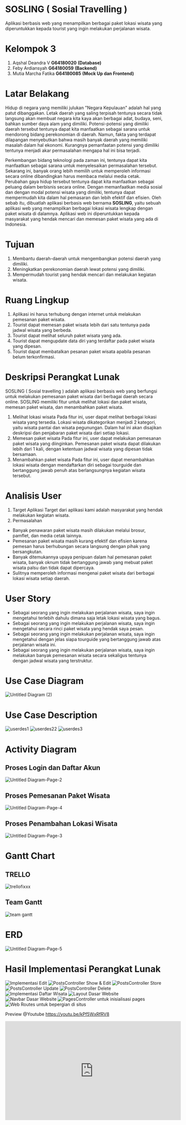 # SOSLING ( Sosial Travelling )
Aplikasi berbasis web yang menampilkan berbagai paket lokasi wisata yang diperuntukkan kepada tourist yang ingin melakukan perjalanan wisata.
# Kelompok 3
1. Aqshal Deandra V             **G64180020**   **(Database)**
2. Feby Ardiansyah              **G64180059**   **(Backend)**
3. Mutia Marcha Fatika          **G64180085**   **(Mock Up dan Frontend)**
# Latar Belakang
Hidup di negara yang memiliki julukan "Negara Kepulauan" adalah hal yang patut dibanggakan. Letak daerah yang saling terpisah tentunya secara tidak langsung akan membuat negara kita kaya akan berbagai adat, budaya, seni, bahkan sumber daya alam yang dimiliki. Potensi-potensi yang dimiliki daerah tersebut tentunya dapat kita manfaatkan sebagai sarana untuk mendorong bidang perekonomian di daerah. Namun, fakta yang terdapat dilapangan menyebutkan bahwa masih banyak daerah yang memiliki masalah dalam hal ekonomi. Kurangnya pemanfaatan potensi yang dimiliki tentunya menjadi akar permasalahan mengapa hal ini bisa terjadi. 

Perkembangan bidang teknologi pada zaman ini, tentunya dapat kita manfaatkan sebagai sarana untuk menyelesaikan permasalahan tersebut. Sekarang ini, banyak orang lebih memilih untuk memperoleh informasi secara online dibandingkan harus membaca melalui media cetak. Perubahan gaya hidup tersebut tentunya dapat kita manfaatkan sebagai peluang dalam berbisnis secara online. Dengan memanfaatkan media sosial dan dengan modal potensi wisata yang dimiliki, tentunya dapat mempermudah kita dalam hal pemasaran dan lebih efektif dan efisien. Oleh sebab itu, dibuatlah aplikasi berbasis web bernama **SOSLING**, yaitu sebuah aplikasi web yang menampilkan berbagai lokasi wisata lengkap dengan paket wisata di dalamnya. Aplikasi web ini diperuntukkan kepada masyarakat yang hendak mencari dan memesan paket wisata yang ada di Indonesia.
# Tujuan
1. Membantu daerah-daerah untuk mengembangkan potensi daerah yang dimiliki.
2. Meningkatkan perekonomian daerah lewat potensi yang dimiliki.
3. Mempermudah tourist yang hendak mencari dan melakukan kegiatan wisata.
# Ruang Lingkup
1. Aplikasi ini harus terhubung dengan internet untuk melakukan pemesanan paket wisata.
2. Tourist dapat memesan paket wisata lebih dari satu tentunya pada jadwal wisata yang berbeda.
3. Tourist dapat melihat seluruh paket wisata yang ada.
4. Tourist dapat mengupdate data diri yang terdaftar pada paket wisata yang dipesan.
5. Tourist dapat membatalkan pesanan paket wisata apabila pesanan belum terkonfirmasi.
# Deskripsi Perangkat Lunak
SOSLING ( Sosial travelling ) adalah aplikasi berbasis web yang berfungsi untuk melakukan pemesanan paket wisata dari berbagai daerah secara online. SOSLING memiliki fitur untuk melihat lokasi dan paket wisata, memesan paket wisata, dan menambahkan paket wisata.
1. Melihat lokasi wisata
Pada fitur ini, user dapat melihat berbagai lokasi wisata yang tersedia. Lokasi wisata dikategorikan menjadi 2 kategori, yaitu wisata pantai dan wisata pegunungan. Dalam hal ini akan disajikan deskripsi dan penjabaran paket wisata dari setiap lokasi.
2. Memesan paket wisata
Pada fitur ini, user dapat melakukan pemesanan paket wisata yang diinginkan. Pemesanan paket wisata dapat dilakukan lebih dari 1 kali, dengan ketentuan jadwal wisata yang dipesan tidak bersamaan.
3. Menambahkan paket wisata
Pada fitur ini, user dapat menambahkan lokasi wisata dengan mendaftarkan diri sebagai tourguide dan bertanggung jawab penuh atas berlangsungnya kegiatan wisata tersebut.
# Analisis User
1. Target Aplikasi
Target dari aplikasi kami adalah masyarakat yang hendak melakukan kegiatan wisata. 
2. Permasalahan 
- Banyak penawaran paket wisata masih dilakukan melalui brosur, pamflet, dan media cetak lainnya. 
- Pemesanan paket wisata masih kurang efektif dan efisien karena pemesan harus berhubungan secara langsung dengan pihak yang bersangkutan. 
- Banyak ditemukannya upaya penipuan dalam hal pemesanan paket wisata, banyak oknum tidak bertanggung jawab yang mebuat paket wisata palsu dan tidak dapat dipercaya. 
- Sulitnya memperoleh informasi mengenai paket wisata dari berbagai lokasi wisata setiap daerah.
# User Story
- Sebagai seorang yang ingin melakukan perjalanan wisata, saya ingin mengetahui terlebih dahulu dimana saja letak lokasi wisata yang bagus.
- Sebagai seorang yang ingin melakukan perjalanan wisata, saya ingin mengetahui secara rinci paket wisata yang hendak saya pesan.
- Sebagai seorang yang ingin melakukan perjalanan wisata, saya ingin mengetahui dengan jelas siapa tourguide yang bertanggung jawab atas perjalanan wisata ini.
- Sebagai seorang yang ingin melakukan perjalanan wisata, saya ingin melakukan banyak pemesanan wisata secara sekaligus tentunya dengan jadwal wisata yang terstruktur.

# Use Case Diagram
![Untitled Diagram (2)](https://user-images.githubusercontent.com/60084871/82138309-b7afae80-9849-11ea-9ad3-608c6adc9f6d.png)

# Use Case Description
![userdes1](https://user-images.githubusercontent.com/60084871/82154167-49dda400-9896-11ea-9e6f-2e32e1d054c3.png)
![userdes22](https://user-images.githubusercontent.com/60084871/82154173-506c1b80-9896-11ea-8abb-0002ed9852df.png)
![userdes3](https://user-images.githubusercontent.com/60084871/82154181-56fa9300-9896-11ea-97bc-c4547af5a222.png)

# Activity Diagram
## Proses Login dan Daftar Akun
![Untitled Diagram-Page-2](https://user-images.githubusercontent.com/60084871/82138321-ce560580-9849-11ea-9e8d-4cda2d689332.png)

## Proses Pemesanan Paket Wisata
![Untitled Diagram-Page-4](https://user-images.githubusercontent.com/60084871/82138317-c39b7080-9849-11ea-81fe-9a7381ba6869.png)

## Proses Penambahan Lokasi Wisata
![Untitled Diagram-Page-3](https://user-images.githubusercontent.com/60084871/82138319-c9915180-9849-11ea-9916-c77de6c2669b.png)

# Gantt Chart
## TRELLO
![trellofixxx](https://user-images.githubusercontent.com/60084871/82147817-974c1800-987a-11ea-9545-42cb76ab69dd.png)
## Team Gantt
![team gantt](https://user-images.githubusercontent.com/60084871/82153627-d8502680-9892-11ea-81f4-33235021ce88.png)

# ERD
![Untitled Diagram-Page-5](https://user-images.githubusercontent.com/60084871/82138332-d4e47d00-9849-11ea-8125-a4253d19ba32.png)

# Hasil Implementasi Perangkat Lunak
![Implementasi Edit](img/Sosling%20Edit.png)
![PostsController Show & Edit](img/Sosling%20PostsController%20(show%20&%20edit).png)
![PostsController Store](img/Sosling%20PostsController%20(store).png)
![PostsController Update](img/Sosling%20PostsController%20(update).png)
![PostsController Delete](img/Sosling%20PostsController%20(delete).png)
![Implementasi Daftar Wisata](img/Sosling%20Show.png)
![Layout Dasar Website](img/Sosling%20layout.png	)
![Navbar Dasar Website](img/Sosling%20navbar.png)
![PagesController untuk inisialisasi pages](img/Sosling%20PagesController.png)
![Web Routes untuk bepergian di situs](img/Sosling%20web_route.png)

Preview @Youtube https://youtu.be/kPf5WxRfRV8
 
 <iframe width="560" height="315" src="https://www.youtube.com/embed/kPf5WxRfRV8" frameborder="0" allow="accelerometer; autoplay; encrypted-media; gyroscope; picture-in-picture" allowfullscreen></iframe>
